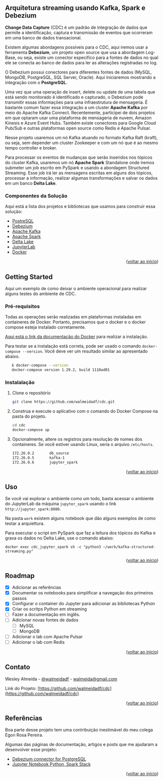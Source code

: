 <div id="top"></div>

## Arquitetura streaming usando Kafka,  Spark e Debezium  

**Change Data Capture** (CDC) é um padrão de integração de dados que permite a identificação, captura e transmissão de eventos que ocorreram em uma banco de dados transacional.

Existem algumas abordagens possíveis para o CDC, aqui iremos usar a ferramenta **Debezium**, um projeto open source  que usa a abordagem  Log-Base, ou seja, existe um conector específico para a fontes de dados no qual ele se conecta ao banco de dados para ler as alterações registradas no log.

O Debezium possui conectores para diferentes fontes de dados (MySQL, MongoDB, PostgreSQL, SQL Server, Oracle). Aqui iniciaremos mostrando a integração com o **PostgreSQL**.

Uma vez que uma operação de insert, delete ou update de uma tabela que está sendo monitorado é identificado e capturado, o Debezium pode transmitir essas informações para uma infraestrutura de mensageria. É bastante comum fazer essa integração a um cluster **Apache Kafka** por meio do Apache Kafka Connect. Recentemente, participei de dois projetos em que optaram usar uma plataforma de mensageria de nuvem, Amazon Kinesis e Azure Event Hubs. Também existe conectores para Google Cloud Pub/Sub e outras plataformas open source como Redis e Apache Pulsar.

Nesse projeto usaremos um nó Kafka atuando no formato Kafka Raft (kraft), ou seja, sem depender um cluster Zookeeper e com um nó que é ao mesmo tempo controller e broker.

Para processar os eventos de mudanças que serão inseridos nos tópicos do cluster Kafka, usaremos um nó **Apache Spark** Standalone onde iremos submeter um job escrito em PySpark e usando a abordagem Structured Streaming. Esse job irá ler as mensagens escritas em alguns dos tópicos, processar a informação, realizar algumas transformações e salvar os dados em um banco **Delta Lake**.


### Componentes da Solução

Aqui está a lista dos projetos e bibliotecas que usamos para construir essa solução:

* [PostreSQL](https://www.postgresql.org/)
* [Debezium](https://debezium.io/)
* [Apache Kafka](https://kafka.apache.org/)
* [Apache Spark](https://spark.apache.org/)
* [Delta Lake](https://delta.io/)
* [JupyterLab](https://jupyter.org/)
* [Docker](https://www.docker.com/)

<p align="right">(<a href="#top">voltar ao início</a>)</p>



<!-- GETTING STARTED -->
## Getting Started

Aqui um exemplo de como deixar o ambiente operacional para realizar alguns testes do ambiente de CDC.

### Pré-requisitos

Todas as operações serão realizadas em plataformas instaladas em containeres de Docker. Portanto, precisamos que o docker e o docker compose esteja instalado corretamente.

[Aqui está o link da documentação do Docker](https://docs.docker.com/compose/install/) para realizar a instalação.

Para testar se a instalação está correta, pode ser usado o comando `docker-compose --version`. Você deve ver um resultado similar ao apresentado abaixo.

```sh
   $ docker-compose --version
   docker-compose version 1.29.2, build 1110ad01
   ```


### Instalalação

1. Clone o repositório
   ```sh
   git clone https://github.com/walmeidadf/cdc.git
   ```
2. Construa e execute o aplicativo com o comando do Docker Compose na pasta do projeto.
   ```sh
   cd cdc
   docker-compose up
   ```
3. Opcionalmente, altere os registros para resolução de nomes dos containeres. Se você estiver usando Linux, seria o arquivo `/etc/hosts`.
   ```sh
   172.26.0.2       db_source
   172.26.0.5       kafka-1
   172.26.0.6       jupyter_spark
   ```

<p align="right">(<a href="#top">voltar ao início</a>)</p>



<!-- USAGE EXAMPLES -->
## Uso

Se você vai explorar o ambiente como um todo, basta acessar o ambiente do JupyterLab da máquina `jupyter_spark` usando o link `http://jupyter_spark:8080`.

Na pasta `work` existem alguns notebook que dão alguns exemplos de como testar a arquiettura.

Para executar o script em PySpark que faz a leitura dos tópicos do Kafka e grava os dados no Delta Lake, use o comando abaixo:
```
docker exec cdc_jupyter_spark sh -c "python3 ~/work/kafka-structured-streaming.py"
```
<p align="right">(<a href="#top">voltar ao início</a>)</p>

<!-- ROADMAP -->
## Roadmap

- [x] Adicionar as referências
- [x] Documentar os notebooks para simplificar a navegação dos primeiros passos
- [x] Configurar o container do Jupyter para adicionar as bibliotecas Python
- [x] Criar os scritps Python em streaming
- [ ] Fazer a documentação em inglês.
- [ ] Adicionar novas fontes de dados
    - [ ] MySQL
    - [ ] MongoDB
- [ ] Adicionar o lab com Apache Pulsar
- [ ] Adicionar o lab com Redis

<p align="right">(<a href="#top">voltar ao início</a>)</p>


<!-- CONTACT -->
## Contato

Wesley Almeida - [@walmeidadf](https://twitter.com/your_username) - walmeida@gmail.com

Link do Projeto: [https://github.com/walmeidadf/cdc](https://github.com/walmeidadf/cdc)

<p align="right">(<a href="#top">voltar ao início</a>)</p>



<!-- ACKNOWLEDGMENTS -->
## Referências

Boa parte desse projeto tem uma contribuição inestimável do meu colega Egon Rosa Pereira.

Algumas das páginas de documentação, artigos e posts que me ajudaram a desenvolver esse projeto:

* [Debezium connector for PostgreSQL](https://debezium.io/documentation/reference/1.9/connectors/postgresql.html)
* [Jupyter Notebook Python, Spark Stack](https://hub.docker.com/r/jupyter/pyspark-notebook)

<p align="right">(<a href="#top">voltar ao início</a>)</p>

